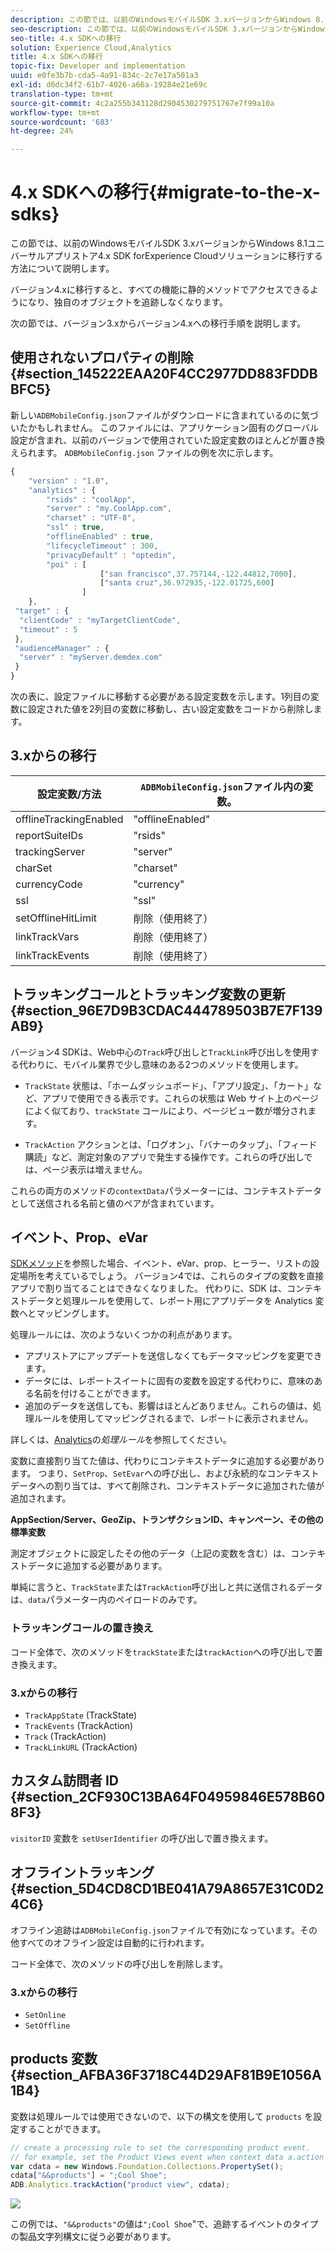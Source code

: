 ```yaml
---
description: この節では、以前のWindowsモバイルSDK 3.xバージョンからWindows 8.1ユニバーサルアプリストア4.x SDK forExperience Cloudソリューションに移行する方法について説明します。
seo-description: この節では、以前のWindowsモバイルSDK 3.xバージョンからWindows 8.1ユニバーサルアプリストア4.x SDK forExperience Cloudソリューションに移行する方法について説明します。
seo-title: 4.x SDKへの移行
solution: Experience Cloud,Analytics
title: 4.x SDKへの移行
topic-fix: Developer and implementation
uuid: e0fe3b7b-cda5-4a91-834c-2c7e17a501a3
exl-id: d6dc34f2-61b7-4026-a66a-19284e21e69c
translation-type: tm+mt
source-git-commit: 4c2a255b343128d2904530279751767e7f99a10a
workflow-type: tm+mt
source-wordcount: '683'
ht-degree: 24%

---
```


# 4.x SDKへの移行{#migrate-to-the-x-sdks}

この節では、以前のWindowsモバイルSDK 3.xバージョンからWindows 8.1ユニバーサルアプリストア4.x SDK forExperience Cloudソリューションに移行する方法について説明します。

バージョン4.xに移行すると、すべての機能に静的メソッドでアクセスできるようになり、独自のオブジェクトを追跡しなくなります。

次の節では、バージョン3.xからバージョン4.xへの移行手順を説明します。

## 使用されないプロパティの削除 {#section_145222EAA20F4CC2977DD883FDDBBFC5}

新しい`ADBMobileConfig.json`ファイルがダウンロードに含まれているのに気づいたかもしれません。 このファイルには、アプリケーション固有のグローバル設定が含まれ、以前のバージョンで使用されていた設定変数のほとんどが置き換えられます。 `ADBMobileConfig.json` ファイルの例を次に示します。

```js
{ 
    "version" : "1.0", 
    "analytics" : { 
        "rsids" : "coolApp", 
        "server" : "my.CoolApp.com", 
        "charset" : "UTF-8", 
        "ssl" : true, 
        "offlineEnabled" : true, 
        "lifecycleTimeout" : 300, 
        "privacyDefault" : "optedin", 
        "poi" : [ 
                    ["san francisco",37.757144,-122.44812,7000], 
                    ["santa cruz",36.972935,-122.01725,600] 
                ] 
    }, 
 "target" : { 
  "clientCode" : "myTargetClientCode", 
  "timeout" : 5 
 }, 
 "audienceManager" : { 
  "server" : "myServer.demdex.com" 
 } 
}
```

次の表に、設定ファイルに移動する必要がある設定変数を示します。1列目の変数に設定された値を2列目の変数に移動し、古い設定変数をコードから削除します。

## 3.xからの移行

| 設定変数/方法 | `ADBMobileConfig.json`ファイル内の変数。 |
|--- |--- |
| offlineTrackingEnabled | &quot;offlineEnabled&quot; |
| reportSuiteIDs | &quot;rsids&quot; |
| trackingServer | &quot;server&quot; |
| charSet | &quot;charset&quot; |
| currencyCode | &quot;currency&quot; |
| ssl | &quot;ssl&quot; |
| setOfflineHitLimit | 削除（使用終了） |
| linkTrackVars | 削除（使用終了） |
| linkTrackEvents | 削除（使用終了） |

## トラッキングコールとトラッキング変数の更新 {#section_96E7D9B3CDAC444789503B7E7F139AB9}

バージョン4 SDKは、Web中心の`Track`呼び出しと`TrackLink`呼び出しを使用する代わりに、モバイル業界で少し意味のある2つのメソッドを使用します。

* `TrackState` 状態は、「ホームダッシュボード」、「アプリ設定」、「カート」など、アプリで使用できる表示です。これらの状態は Web サイト上のページによく似ており、`trackState` コールにより、ページビュー数が増分されます。

* `TrackAction` アクションとは、「ログオン」、「バナーのタップ」、「フィード購読」など、測定対象のアプリで発生する操作です。これらの呼び出しでは、ページ表示は増えません。

これらの両方のメソッドの`contextData`パラメーターには、コンテキストデータとして送信される名前と値のペアが含まれています。

## イベント、Prop、eVar

[SDKメソッド](/help/windows-appstore/c-configuration/methods.md)を参照した場合、イベント、eVar、prop、ヒーラー、リストの設定場所を考えているでしょう。 バージョン4では、これらのタイプの変数を直接アプリで割り当てることはできなくなりました。 代わりに、SDK は、コンテキストデータと処理ルールを使用して、レポート用にアプリデータを Analytics 変数へとマッピングします。

処理ルールには、次のようないくつかの利点があります。

* アプリストアにアップデートを送信しなくてもデータマッピングを変更できます。
* データには、レポートスイートに固有の変数を設定する代わりに、意味のある名前を付けることができます。
* 追加のデータを送信しても、影響はほとんどありません。これらの値は、処理ルールを使用してマッピングされるまで、レポートに表示されません。

詳しくは、[Analytics](/help/windows-appstore/analytics/analytics.md)の&#x200B;*処理ルール*&#x200B;を参照してください。

変数に直接割り当てた値は、代わりにコンテキストデータに追加する必要があります。 つまり、`SetProp`、`SetEvar`への呼び出し、および永続的なコンテキストデータへの割り当ては、すべて削除され、コンテキストデータに追加された値が追加されます。

**AppSection/Server、GeoZip、トランザクションID、キャンペーン、その他の標準変数**

測定オブジェクトに設定したその他のデータ（上記の変数を含む）は、コンテキストデータに追加する必要があります。

単純に言うと、`TrackState`または`TrackAction`呼び出しと共に送信されるデータは、`data`パラメーター内のペイロードのみです。

### トラッキングコールの置き換え

コード全体で、次のメソッドを`trackState`または`trackAction`への呼び出しで置き換えます。

### 3.xからの移行

* `TrackAppState` (TrackState)
* `TrackEvents` (TrackAction)
* `Track` (TrackAction)
* `TrackLinkURL` (TrackAction)

## カスタム訪問者 ID {#section_2CF930C13BA64F04959846E578B608F3}

`visitorID` 変数を `setUserIdentifier` の呼び出しで置き換えます。

## オフライントラッキング {#section_5D4CD8CD1BE041A79A8657E31C0D24C6}

オフライン追跡は`ADBMobileConfig.json`ファイルで有効になっています。その他すべてのオフライン設定は自動的に行われます。

コード全体で、次のメソッドの呼び出しを削除します。

### 3.xからの移行

* `SetOnline`
* `SetOffline`

## products 変数 {#section_AFBA36F3718C44D29AF81B9E1056A1B4}

 変数は処理ルールでは使用できないので、以下の構文を使用して `products` を設定することができます。

```js
// create a processing rule to set the corresponding product event. 
// for example, set the Product Views event when context data a.action = "product view" 
var cdata = new Windows.Foundation.Collections.PropertySet(); 
cdata["&&products"] = ";Cool Shoe"; 
ADB.Analytics.trackAction("product view", cdata);
```

![](assets/prod-view.png)

この例では、`"&&products"`の値は`";Cool Shoe`&quot;で、追跡するイベントのタイプの製品文字列構文に従う必要があります。
